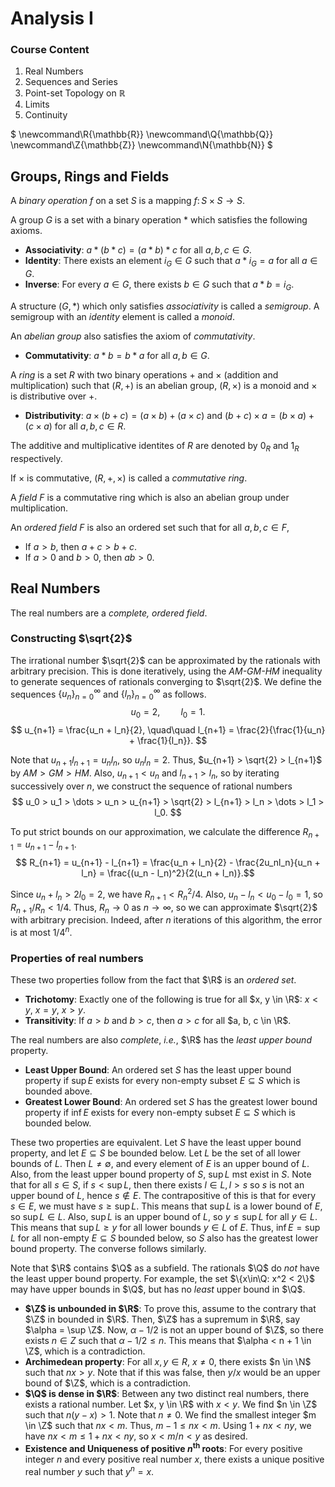 # Analysis I

### Course Content
1. Real Numbers
2. Sequences and Series
3. Point-set Topology on $\mathbb{R}$
4. Limits
5. Continuity

$
\newcommand\R{\mathbb{R}}
\newcommand\Q{\mathbb{Q}}
\newcommand\Z{\mathbb{Z}}
\newcommand\N{\mathbb{N}}
$

## Groups, Rings and Fields
A *binary operation* $f$ on a set $S$ is a mapping $f\colon S\times S \to S$.

A group $G$ is a set with a binary operation $*$ which satisfies the following axioms.

- **Associativity**: $a * (b * c) = (a * b) * c$ for all $a, b, c \in G$.
- **Identity**: There exists an element $i_G \in G$ such that $a * i_G = a$ for all $a \in G$.
- **Inverse**: For every $a \in G$, there exists $b \in G$ such that $a * b = i_G$.

A structure $(G, *)$ which only satisfies *associativity* is called a *semigroup*. A semigroup with an *identity* element is called a *monoid*.

An *abelian group* also satisfies the axiom of *commutativity*.

- **Commutativity**: $a * b = b * a$ for all $a, b \in G$.

A *ring* is a set $R$ with two binary operations $+$ and $\times$ (addition and multiplication) such that $(R, +)$ is an abelian group, $(R, \times)$ is a monoid and $\times$ is distributive over $+$.

- **Distributivity**: $a \times (b + c) = (a \times b) + (a \times c)$ and $(b + c) \times a = (b \times a) + (c \times a)$ for all $a, b, c \in R$.

The additive and multiplicative identites of $R$ are denoted by $0_R$ and $1_R$ respectively.

If $\times$ is commutative, $(R, +, \times)$ is called a *commutative ring*.

A *field* $F$ is a commutative ring which is also an abelian group under multiplication.

An *ordered field* $F$ is also an ordered set such that for all $a, b, c \in F$,

- If $a > b$, then $a + c > b + c$.
- If $a > 0$ and $b > 0$, then $ab > 0$.

## Real Numbers
The real numbers are a *complete, ordered field*.

### Constructing $\sqrt{2}$

The irrational number $\sqrt{2}$ can be approximated by the rationals with arbitrary precision. This is done iteratively, using the *AM-GM-HM* inequality to generate sequences of rationals converging to $\sqrt{2}$.
We define the sequences
$\{u_n\}_{n=0}^\infty$ and $\{l_n\}_{n=0}^\infty$ as follows.
$$ u_0 = 2, \quad\quad l_0 = 1. $$
$$ u_{n+1} = \frac{u_n + l_n}{2}, \quad\quad l_{n+1} = \frac{2}{\frac{1}{u_n} + \frac{1}{l_n}}. $$

Note that $u_{n+1}l_{n+1} = u_nl_n$, so $u_nl_n = 2$. Thus, $u_{n+1} > \sqrt{2} > l_{n+1}$ by $AM > GM > HM$. Also, $u_{n+1} < u_n$ and $l_{n+1} > l_n$, so by iterating successively over $n$, we construct the sequence of rational numbers
$$ u_0 > u_1 > \dots > u_n > u_{n+1} > \sqrt{2} > l_{n+1} > l_n > \dots > l_1 > l_0. $$

To put strict bounds on our approximation, we calculate the difference $R_{n+1} = u_{n+1} - l_{n+1}$.
$$ R_{n+1} = u_{n+1} - l_{n+1} = \frac{u_n + l_n}{2} - \frac{2u_nl_n}{u_n + l_n} = \frac{(u_n - l_n)^2}{2(u_n + l_n)}.$$

Since $u_n + l_n > 2l_0 = 2$, we have $R_{n+1} < R_{n}^2 / 4$. Also, $u_n - l_n < u_0 - l_0 = 1$, so $R_{n + 1}/R_{n} < 1/4$. Thus, $R_n \to 0$ as $n \to \infty$, so we can approximate $\sqrt{2}$ with arbitrary precision.
Indeed, after $n$ iterations of this algorithm, the error is at most $1/4^n$.

### Properties of real numbers

These two properties follow from the fact that $\R$ is an *ordered set*.

- **Trichotomy**: Exactly one of the following is true for all $x, y \in \R$: $x < y$, $x = y$, $x > y$.
- **Transitivity**: If $a > b$ and $b > c$, then $a > c$ for all $a, b, c \in \R$.

The real numbers are also *complete*, *i.e.*, $\R$ has the *least upper bound* property.

- **Least Upper Bound**: An ordered set $S$ has the least upper bound property if $\sup E$ exists for every non-empty subset $E \subseteq S$ which is bounded above.
- **Greatest Lower Bound**: An ordered set $S$ has the greatest lower bound property if $\inf E$ exists for every non-empty subset $E \subseteq S$ which is bounded below.

These two properties are equivalent. Let $S$ have the least upper bound property, and let $E \subseteq S$ be bounded below. Let $L$ be the set of all lower bounds of $L$. Then $L \neq \emptyset$, and every element of $E$ is an upper bound of $L$. Also, from the least upper bound property of $S$, $\sup L$ mst exist in $S$.
Note that for all $s \in S$, if $s < \sup L$, then there exists $l \in L, l > s$ so $s$ is not an upper bound of $L$, hence $s \notin E$.
The contrapositive of this is that for every $s \in E$, we must have $s \geq \sup L$. This means that $\sup L$ is a lower bound of $E$, so $\sup L \in L$.
Also, $\sup L$ is an upper bound of $L$, so $y \leq \sup L$ for all $y \in L$.
This means that $\sup L \geq y$ for all lower bounds $y\in L$ of $E$.
Thus, $\inf E = \sup L$ for all non-empty $E \subseteq S$ bounded below, so $S$ also has the greatest lower bound property. 
The converse follows similarly.

Note that $\R$ contains $\Q$ as a subfield. The rationals $\Q$ do *not*
have the least upper bound property. For example, the set $\{x\in\Q: x^2 < 2\}$ may have upper bounds in $\Q$, but has no *least* upper bound in $\Q$.

- **$\Z$ is unbounded in $\R$**: To prove this, assume to the contrary that $\Z$ in bounded in $\R$. Then, $\Z$ has a supremum in $\R$, say $\alpha = \sup \Z$. Now, $\alpha - 1/2$ is not an upper bound of $\Z$, so there exists $n \in Z$ such that $\alpha - 1/2 \le n$. This means that $\alpha < n + 1 \in \Z$, which is a contradiction.
- **Archimedean property**: For all $x, y \in R$, $x \neq 0$, there exists $n \in \N$ such that $nx > y$. Note that if this was false, then $y/x$ would be an upper bound of $\Z$, which is a contradiction.
- **$\Q$ is dense in $\R$**: Between any two distinct real numbers, there exists a rational number. Let $x, y \in \R$ with $x < y$. We find $n \in \Z$ such that $n(y - x) > 1$. Note that $n \neq 0$. We find the smallest integer $m \in \Z$ such that
$nx < m$. Thus, $m - 1 \leq nx < m$. Using $1 + nx < ny$, we have $nx < m \leq 1 + nx < ny$, so $x < m/n < y$ as desired.
- **Existence and Uniqueness of positive $n^\text{th}$ roots**: For every positive integer $n$ and every positive real number $x$, there exists a unique positive real number $y$ such that $y^n = x$.
